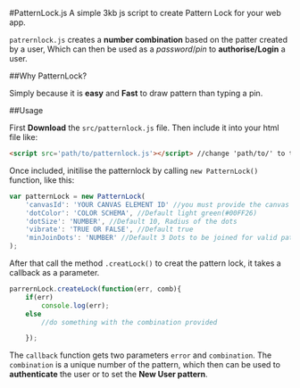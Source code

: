 #PatternLock.js
A simple 3kb js script to create Pattern Lock for your web app.

`patrernlock.js` creates a **number combination** based on the patter created by a user, Which can then be used as a _password_/_pin_ to **authorise/Login** a user.

##Why PatternLock?

Simply because it is **easy** and **Fast** to draw pattern than typing a pin.

##Usage

First **Download** the `src/patternlock.js` file.
Then include it into your html file like:

```html
<script src='path/to/patternlock.js'></script> //change 'path/to/' to the real folder.
```

Once included, initilise the patternlock by calling `new PatternLock()` function, like this:

```javascript
var patternLock = new PatternLock(
	'canvasId': 'YOUR CANVAS ELEMENT ID' //you must provide the canvas id
	'dotColor': 'COLOR SCHEMA', //Default light green(#00FF26)
	'dotSize': 'NUMBER', //Default 10, Radius of the dots
	'vibrate': 'TRUE OR FALSE', //Default true
	'minJoinDots': 'NUMBER' //Default 3 Dots to be joined for valid pattern
);
```

After that call the method `.creatLock()` to creat the pattern lock, it takes a callback as a parameter.

```javascript
parrernLock.createLock(function(err, comb){
	if(err)
		console.log(err);
	else
		//do something with the combination provided

	});
```

The `callback` function gets two parameters `error` and `combination`. The `combination` is a unique number of the pattern, which then can be used to **authenticate** the user or to set the **New User pattern**.
